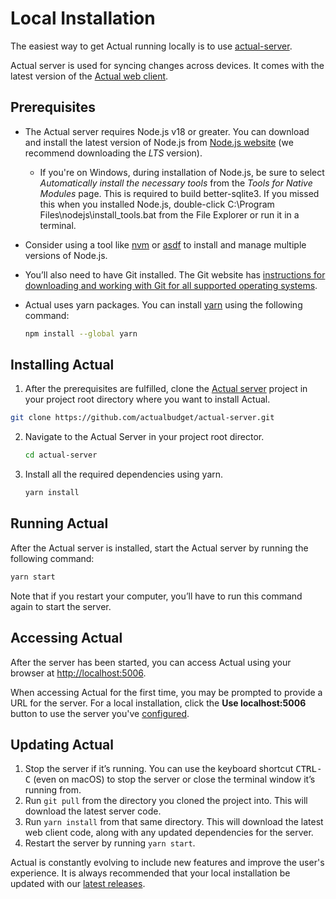 # Local Installation

The easiest way to get Actual running locally is to use [actual-server](https://github.com/actualbudget/actual-server). 

Actual server is used for syncing changes across devices. It comes with the latest version of the [Actual web client](https://github.com/actualbudget/actual).

## Prerequisites

- The Actual server requires Node.js v18 or greater. You can download and install the latest version of Node.js from [Node.js website](https://nodejs.org/en/download) (we recommend downloading the _LTS_ version).
  - If you're on Windows, during installation of Node.js, be sure to select _Automatically install the necessary tools_ from the _Tools for Native Modules_ page. This is required to build better-sqlite3. If you missed this when you installed Node.js, double-click C:\Program Files\nodejs\install_tools.bat from the File Explorer or run it in a terminal.
- Consider using a tool like [nvm](https://github.com/nvm-sh/nvm) or [asdf](https://asdf-vm.com) to install and manage multiple versions of Node.js.
- You’ll also need to have Git installed. The Git website has [instructions for downloading and working with Git for all supported operating systems](https://git-scm.com/download).
- Actual uses yarn packages. You can install [yarn](https://yarnpkg.com/getting-started/install) using the following command:

  ```bash
  npm install --global yarn
  ```

## Installing Actual

1. After the prerequisites are fulfilled, clone the [Actual server](https://github.com/actualbudget/actual-server) project in your project root directory where you want to install Actual.
  ```bash
  git clone https://github.com/actualbudget/actual-server.git
  ```

2. Navigate to the Actual Server in your project root director.
    ```bash
    cd actual-server
    ```
3. Install all the required dependencies using yarn.
    ```bash
    yarn install
    ```

## Running Actual

After the Actual server is installed, start the Actual server by running the following command:
```bash
yarn start
```
Note that if you restart your computer, you’ll have to run this command again to start the server.

## Accessing Actual

After the server has been started, you can access Actual using your browser at [http://localhost:5006](http://localhost:5006). 

When accessing Actual for the first time, you may be prompted to provide a URL for the server. For a local installation, click the **Use localhost:5006** button to use the server you've [configured](https://actualbudget.org/docs/config/).

## Updating Actual

1. Stop the server if it’s running. You can use the keyboard shortcut <kbd>CTRL-C</kbd> (even on macOS) to stop the server or close the terminal window it’s running from.
2. Run `git pull` from the directory you cloned the project into. This will download the latest server code.
3. Run `yarn install` from that same directory. This will download the latest web client code, along with any updated dependencies for the server.
4. Restart the server by running `yarn start`.

Actual is constantly evolving to include new features and improve the user's experience. It is always recommended that your local installation be updated with our [latest releases](https://actualbudget.org/docs/releases).
